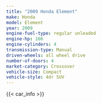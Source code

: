 ```yaml
---
title: "2009 Honda Element"
make: Honda
model: Element
year: 2009
engine-fuel-type: regular unleaded
engine-hp: 166
engine-cylinders: 4
transmission-type: Manual
driven-wheels: all wheel drive
number-of-doors: 4
market-category: Crossover
vehicle-size: Compact
vehicle-style: 4dr SUV
---
```


{{< car_info >}}
